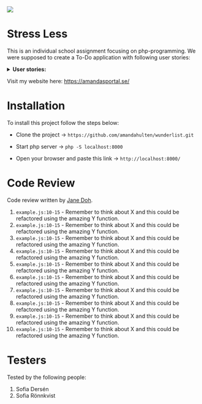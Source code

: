 <img src="https://media.giphy.com/media/jS27LWasgUIYrXtP83/giphy-downsized.gif" >

# Stress Less

This is an individual school assignment focusing on php-programming. We were supposed to create a To-Do application with following user stories:

<details><summary><b> User stories:</b></summary>

- As a user I should be able to create an account.
- As a user I should be able to login.
- As a user I should be able to logout.
- As a user I should be able to edit my account email and password.
- As a user I should be able to upload a profile avatar image.
- As a user I should be able to create new tasks with title, description and deadline date.
- As a user I should be able to edit my tasks.
- As a user I should be able to delete my tasks.
- As a user I should be able to mark tasks as completed.
- As a user I should be able to mark tasks as uncompleted.
- As a user I'm able to create new task lists with title.
- As a user I'm able to edit my task lists.
- As a user I'm able to delete my task lists along with all tasks.
- As a user I'm able to add a task to a list.
- As a user I'm able to view all tasks.
- As a user I'm able to view all tasks within a list.
- As a user I'm able to view all tasks which should be completed today.
    
**Extra:**
- As a user I'm able to remove a task from a list.

</details>

Visit my website here: https://amandasportal.se/

# Installation

To install this project follow the steps below: 

- Clone the project -> ``` https://github.com/amandahulten/wunderlist.git ```

- Start php server -> ```php -S localhost:8000```

- Open your browser and paste this link -> ```http://localhost:8000/```

# Code Review

Code review written by [Jane Doh](https://github.com/username).

1. `example.js:10-15` - Remember to think about X and this could be refactored using the amazing Y function.
2. `example.js:10-15` - Remember to think about X and this could be refactored using the amazing Y function.
3. `example.js:10-15` - Remember to think about X and this could be refactored using the amazing Y function.
4. `example.js:10-15` - Remember to think about X and this could be refactored using the amazing Y function.
5. `example.js:10-15` - Remember to think about X and this could be refactored using the amazing Y function.
6. `example.js:10-15` - Remember to think about X and this could be refactored using the amazing Y function.
7. `example.js:10-15` - Remember to think about X and this could be refactored using the amazing Y function.
8. `example.js:10-15` - Remember to think about X and this could be refactored using the amazing Y function.
9. `example.js:10-15` - Remember to think about X and this could be refactored using the amazing Y function.
10. `example.js:10-15` - Remember to think about X and this could be refactored using the amazing Y function.

# Testers

Tested by the following people:

1. Sofia Dersén
2. Sofia Rönnkvist

